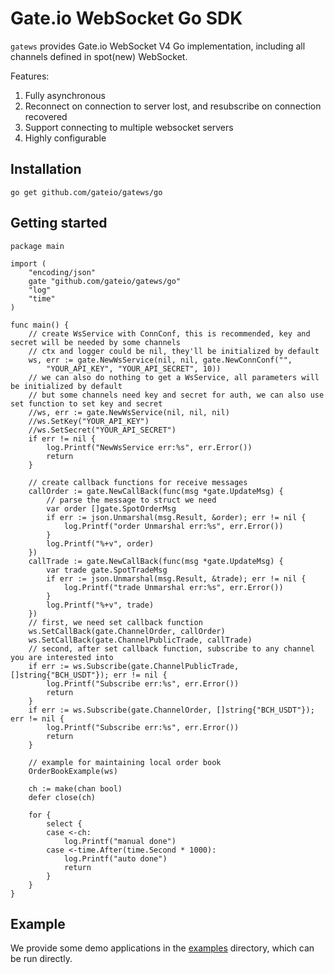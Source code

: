 # Gate.io WebSocket Go SDK

`gatews` provides Gate.io WebSocket V4 Go implementation, including  all channels defined in spot(new) WebSocket.

Features:

1. Fully asynchronous
2. Reconnect on connection to server lost, and resubscribe on connection recovered
3. Support connecting to multiple websocket servers
4. Highly configurable
## Installation
```shell
go get github.com/gateio/gatews/go
```
## Getting started
```golang
package main

import (
	"encoding/json"
	gate "github.com/gateio/gatews/go"
	"log"
	"time"
)

func main() {
	// create WsService with ConnConf, this is recommended, key and secret will be needed by some channels
	// ctx and logger could be nil, they'll be initialized by default
	ws, err := gate.NewWsService(nil, nil, gate.NewConnConf("",
		"YOUR_API_KEY", "YOUR_API_SECRET", 10))
	// we can also do nothing to get a WsService, all parameters will be initialized by default
	// but some channels need key and secret for auth, we can also use set function to set key and secret
	//ws, err := gate.NewWsService(nil, nil, nil)
	//ws.SetKey("YOUR_API_KEY")
	//ws.SetSecret("YOUR_API_SECRET")
	if err != nil {
		log.Printf("NewWsService err:%s", err.Error())
		return
	}

	// create callback functions for receive messages
	callOrder := gate.NewCallBack(func(msg *gate.UpdateMsg) {
		// parse the message to struct we need
		var order []gate.SpotOrderMsg
		if err := json.Unmarshal(msg.Result, &order); err != nil {
			log.Printf("order Unmarshal err:%s", err.Error())
		}
		log.Printf("%+v", order)
	})
	callTrade := gate.NewCallBack(func(msg *gate.UpdateMsg) {
		var trade gate.SpotTradeMsg
		if err := json.Unmarshal(msg.Result, &trade); err != nil {
			log.Printf("trade Unmarshal err:%s", err.Error())
		}
		log.Printf("%+v", trade)
	})
	// first, we need set callback function
	ws.SetCallBack(gate.ChannelOrder, callOrder)
	ws.SetCallBack(gate.ChannelPublicTrade, callTrade)
	// second, after set callback function, subscribe to any channel you are interested into
	if err := ws.Subscribe(gate.ChannelPublicTrade, []string{"BCH_USDT"}); err != nil {
		log.Printf("Subscribe err:%s", err.Error())
		return
	}
	if err := ws.Subscribe(gate.ChannelOrder, []string{"BCH_USDT"}); err != nil {
		log.Printf("Subscribe err:%s", err.Error())
		return
	}

	// example for maintaining local order book
	OrderBookExample(ws)

	ch := make(chan bool)
	defer close(ch)

	for {
		select {
		case <-ch:
			log.Printf("manual done")
		case <-time.After(time.Second * 1000):
			log.Printf("auto done")
			return
		}
	}
}
```
## Example
We provide some demo applications in the [examples](_examples) directory, which can be run directly.


